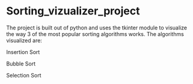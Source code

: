 # Sorting_vizualizer_project
The project is built out of python and uses the tkinter module to visualize the way 3 of the most popular sorting algorithms works. The algorithms visualized are:

Insertion Sort

Bubble Sort

Selection Sort
